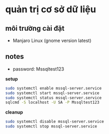 # quản trị cơ sở dữ liệu

## môi trường cài đặt

- Manjaro Linux (gnome version latest)

## notes

- password: Mssqltest123

**setup**

```bash
sudo systemctl enable mssql-server.service
sudo systemctl start mssql-server.service
sudo systemctl status mssql-server.service
sqlcmd -S localhost -U SA -P Mssqltest123
```

**cleanup**

```bash
sudo systemctl disable mssql-server.service
sudo systemctl stop mssql-server.service
```
